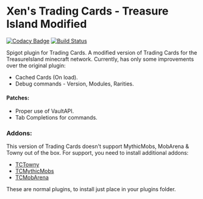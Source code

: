 # Xen's Trading Cards - Treasure Island Modified
[![Codacy Badge](https://app.codacy.com/project/badge/Grade/c30caf827f974fa39296203413f86b05)](https://www.codacy.com/gh/TreasureIslandMC/XenTradingCards/dashboard?utm_source=github.com&amp;utm_medium=referral&amp;utm_content=TreasureIslandMC/XenTradingCards&amp;utm_campaign=Badge_Grade)
[![Build Status](https://travis-ci.com/TreasureIslandMC/XenTradingCards.svg?branch=ti)](https://travis-ci.com/TreasureIslandMC/XenTradingCards)

Spigot plugin for Trading Cards.
A modified version of Trading Cards for the TreasureIsland minecraft network.
Currently, has only some improvements over the original plugin:
* Cached Cards (On load).
* Debug commands - Version, Modules, Rarities.

#### Patches:
* Proper use of VaultAPI.
* Tab Completions for commands.

### Addons:
This version of Trading Cards doesn't support MythicMobs, MobArena & Towny out of the box. 
For support, you need to install additional addons:
* [TCTowny](https://github.com/TreasureIslandMC/TCTowny)
* [TCMythicMobs](https://github.com/TreasureIslandMC/TCMythicMobs)
* [TCMobArena](https://github.com/TreasureIslandMC/TCMobArena)

These are normal plugins, to install just place in your plugins folder.